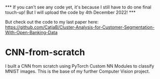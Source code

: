 *** If you can't see any code yet, it's because I still have to do one final touch-up! But I will upload the code by 4th December 2022! ***

But check out the code to my last paper here:
https://github.com/CatjaB/Cluster-Analysis-for-Customer-Segmentation-With-Open-Banking-Data

# CNN-from-scratch
I built a CNN from scratch using PyTorch Custom NN Modules to classify MNIST images. This is the base of my further Computer Vision project.

